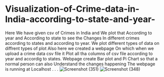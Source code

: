 # Visualization-of-Crime-data-in-India-according-to-state-and-year-
Here We have given csv of Crimes in India and We plot that According to year and According to state to see the Changes In different crimes according to states and according to year.
We plot different types of data on diffrent types of plot 
Also here we created a webpage On which when we upload a crime data csv file it Plot all tha columns of csv file according to year and accordig to states.
Webpage create Bar plot and Pi Chart so that a normal person can also Understand the changes happening
The webpage is running at Localhost 
.
.
.
![Screenshot (351)](https://user-images.githubusercontent.com/63978526/235845667-6194ac5d-d4dc-444b-97af-cdc7c629829b.png)
![Screenshot (348)](https://user-images.githubusercontent.com/63978526/235845194-1b839a28-b2f4-44e3-a8e3-8847be5aace2.png)
